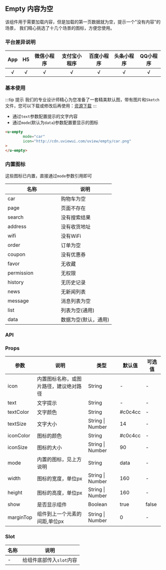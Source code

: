 ## Empty 内容为空 <to-api/>

<demo-model url="/pages/componentsA/empty/index"></demo-model>


该组件用于需要加载内容，但是加载的第一页数据就为空，提示一个"没有内容"的场景，
我们精心挑选了十几个场景的图标，方便您使用。

### 平台差异说明

|App|H5|微信小程序|支付宝小程序|百度小程序|头条小程序|QQ小程序|
|:-:|:-:|:-:|:-:|:-:|:-:|:-:|
|√|√|√|√|√|√|√|

### 基本使用

:::tip 提示
我们的专业设计师精心为您准备了一套精美默认图，带有图片和`Sketch`文件，您可以下载或修改后再使用：[资源下载](/components/resource.html)
:::

- 通过`text`参数配置提示的文字内容
- 通过`mode`(默认为`data`)参数配置要显示的图标

```html
<u-empty
        mode="car"
        icon="http://cdn.uviewui.com/uview/empty/car.png"
>
</u-empty>
```

### 内置图标

这些图标已内置，直接通过`mode`参数引用即可

| 名称         | 说明            | 
|-------------  |---------------- |
| car | 购物车为空 |
| page | 页面不存在 |
| search | 没有搜索结果 |
| address | 没有收货地址 |
| wifi | 没有WiFi |
| order | 订单为空 |
| coupon | 没有优惠券 |
| favor | 无收藏 |
| permission | 无权限 |
| history | 无历史记录 |
| news | 无新闻列表 |
| message | 消息列表为空 |
| list | 列表为空(通用) |
| data | 数据为空(默认，通用) |


### API

### Props

| 参数          | 说明            | 类型            | 默认值             |  可选值   |
|-------------  |---------------- |---------------|------------------ |-------- |
| icon | 内置图标名称，或图片路径，建议绝对路径 | String | - | - |
| text | 文字提示 | String  | - | - |
| textColor | 文字颜色 | String  | #c0c4cc | - |
| textSize | 文字大小 | String &#124; Number  | 14 | - |
| iconColor | 图标的颜色 | String  | #c0c4cc | - |
| iconSize | 图标的大小 | String &#124; Number  | 90 | - |
| mode | 内置的图标，见上方说明 | String  | data | - |
| width | 图标的宽度，单位px | String &#124; Number  | 160 | - |
| height | 图标的高度，单位px | String &#124; Number  | 160 | - |
| show | 是否显示组件 | Boolean  | true | false |
| marginTop | 组件到上一个元素的间距,单位px | String &#124; Number  | 0 | - |



### Slot

| 名称          | 说明            |
|-------------  |---------------- |
| - |  给组件底部传入`slot`内容  |


<style scoped>
h3[id=内置图标] + p + table thead tr th:nth-child(2){
	width: 50%;
}
</style>
